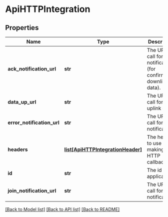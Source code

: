 # ApiHTTPIntegration

## Properties
Name | Type | Description | Notes
------------ | ------------- | ------------- | -------------
**ack_notification_url** | **str** | The URL to call for ACK notifications (for confirmed downlink data). | [optional] 
**data_up_url** | **str** | The URL to call for uplink data. | [optional] 
**error_notification_url** | **str** | The URL to call for error notifications. | [optional] 
**headers** | [**list[ApiHTTPIntegrationHeader]**](ApiHTTPIntegrationHeader.md) | The headers to use when making HTTP callbacks. | [optional] 
**id** | **str** | The id of the application. | [optional] 
**join_notification_url** | **str** | The URL to call for join notifications. | [optional] 

[[Back to Model list]](../README.md#documentation-for-models) [[Back to API list]](../README.md#documentation-for-api-endpoints) [[Back to README]](../README.md)


